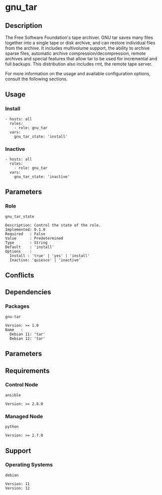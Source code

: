 # gnu_tar

## Description

The Free Software Foundation's tape archiver. GNU tar saves many files together
into a single tape or disk archive, and can restore individual files from the
archive. It includes multivolume support, the ability to archive sparse files,
automatic archive compression/decompression, remote archives and special
features that allow tar to be used for incremental and full backups. This
distribution also includes rmt, the remote tape server.

For more information on the usage and available configuration options,
consult the following sections.

## Usage

### Install

```
- hosts: all
  roles:
    - role: gnu_tar
  vars:
    gnu_tar_state: 'install'
```

### Inactive

```
- hosts: all
  roles:
    - role: gnu_tar
  vars:
    gnu_tar_state: 'inactive'
```

## Parameters

### Role

`gnu_tar_state`

    Description: Control the state of the role.
    Implemented: 0.1.0
    Required   : False
    Value      : Predetermined
    Type       : String
    Default    : 'install'
    Options    :
      Install : 'true' | 'yes' | 'install'
      Inactive: 'quiesce' | 'inactive'

## Conflicts

## Dependencies

### Packages

`gnu-tar`

    Version: >= 1.0
    Name   :
      Debian 11: 'tar'
      Debian 12: 'tar'

## Parameters

## Requirements

### Control Node

`ansible`

    Version: >= 2.8.0

### Managed Node

`python`

    Version: >= 2.7.0

## Support

### Operating Systems

`debian`

    Version: 11
    Version: 12
